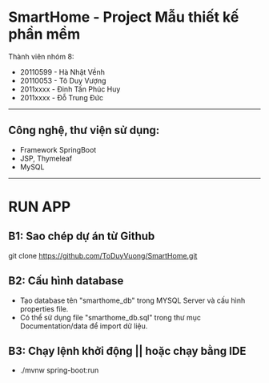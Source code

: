 # SmartHome - Project Mẫu thiết kế phần mềm

Thành viên nhóm 8:

- 20110599 - Hà Nhật Vềnh
- 20110053 - Tô Duy Vượng
- 2011xxxx - Đinh Tấn Phúc Huy
- 2011xxxx - Đỗ Trung Đức
<hr>

## Công nghệ, thư viện sử dụng:

- Framework SpringBoot
- JSP, Thymeleaf
- MySQL

<hr>

# RUN APP
## B1: Sao chép dự án từ Github
git clone https://github.com/ToDuyVuong/SmartHome.git

## B2: Cấu hình database

- Tạo database tên "smarthome_db" trong MYSQL Server và cấu hình properties file.
- Có thể sử dụng file "smarthome_db.sql" trong thư mục Documentation/data để import dữ liệu.

## B3: Chạy lệnh khởi động || hoặc chạy bằng IDE

- ./mvnw spring-boot:run
